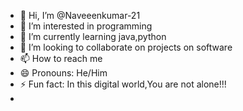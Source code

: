 - 👋 Hi, I’m @Naveeenkumar-21
- 👀 I’m interested in programming
- 🌱 I’m currently learning java,python
- 💞️ I’m looking to collaborate on projects on software
- 📫 How to reach me 
- 😄 Pronouns: He/Him
- ⚡ Fun fact: In this digital world,You are not alone!!!
- 
